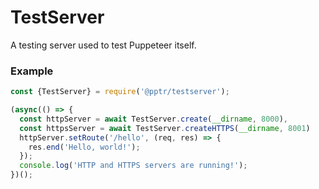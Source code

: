 # TestServer

A testing server used to test Puppeteer itself.

### Example

```js
const {TestServer} = require('@pptr/testserver');

(async(() => {
  const httpServer = await TestServer.create(__dirname, 8000),
  const httpsServer = await TestServer.createHTTPS(__dirname, 8001)
  httpServer.setRoute('/hello', (req, res) => {
    res.end('Hello, world!');
  });
  console.log('HTTP and HTTPS servers are running!');
})();
```
